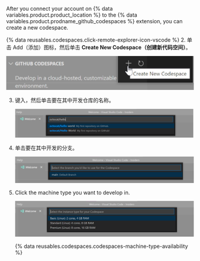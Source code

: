 After you connect your account on {% data variables.product.product_location %} to the {% data variables.product.prodname_github_codespaces %} extension, you can create a new codespace.

{% data reusables.codespaces.click-remote-explorer-icon-vscode %}
2. 单击 Add（添加）图标，然后单击 **Create New Codespace（创建新代码空间）**。

   ![{% data variables.product.prodname_codespaces %} 中的 Create new Codespace（创建新代码空间）选项](/assets/images/help/codespaces/create-codespace-vscode.png)

3. 键入，然后单击要在其中开发仓库的名称。

   ![搜索仓库以创建新的 {% data variables.product.prodname_codespaces %}](/assets/images/help/codespaces/choose-repository-vscode.png)

4. 单击要在其中开发的分支。

   ![搜索分支以创建新的 {% data variables.product.prodname_codespaces %}](/assets/images/help/codespaces/choose-branch-vscode.png)

5. Click the machine type you want to develop in.

   ![新 {% data variables.product.prodname_codespaces %} 的实例类型](/assets/images/help/codespaces/choose-sku-vscode.png)

   {% data reusables.codespaces.codespaces-machine-type-availability %}
